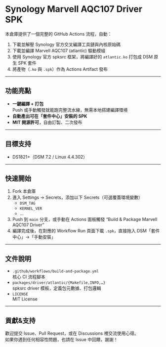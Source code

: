 # Synology Marvell AQC107 Driver SPK

本倉庫提供了一個完整的 GitHub Actions 流程，自動：

1. 下載並解壓 Synology 官方交叉編譯工具鏈與內核原始碼  
2. 下載並編譯 Marvell AQC107 (atlantic) 驅動模組  
3. 使用 Synology 官方 spksrc 框架，將編譯好的 `atlantic.ko` 打包成 DSM 原生 SPK 套件  
4. 將產物（`.ko` 與 `.spk`）作為 Actions Artifact 發布  

---

## 功能亮點

- **一鍵編譯 + 打包**  
  Push 或手動觸發就能跑完整流水線，無需本地搭建編譯環境  
- **自動產出可在「套件中心」安裝的 SPK**  
- **MIT 開源許可**，自由訂製、二次發布

---

## 目標支持

- DS1821+（DSM 7.2 / Linux 4.4.302）

---

## 快速開始

1. Fork 本倉庫  
2. 進入 Settings → Secrets，添加以下 Secrets（可選覆蓋環境變數）  
   - `DSM_TAG`  
   - `KERNEL_VER`  
   - …  
3. Push 到 `main` 分支，或手動在 Actions 面板觸發 “Build & Package Marvell AQC107 Driver”  
4. 編譯完成後，在對應的 Workflow Run 頁面下載 `.spk`，直接拖入 DSM「套件中心」→「手動安裝」

---

## 文件說明

- `.github/workflows/build-and-package.yml`  
  核心 CI 流程腳本  
- `packages/driver/atlantic/{Makefile,INFO,…}`  
  spksrc driver 模板，定義包元數據、打包邏輯  
- `LICENSE`  
  MIT License

---

## 貢獻&支持

歡迎提交 Issue、Pull Request，或在 Discussions 裡交流使用心得。  
如果你遇到任何相容性問題，也請在 Issue 中回饋，謝謝！
